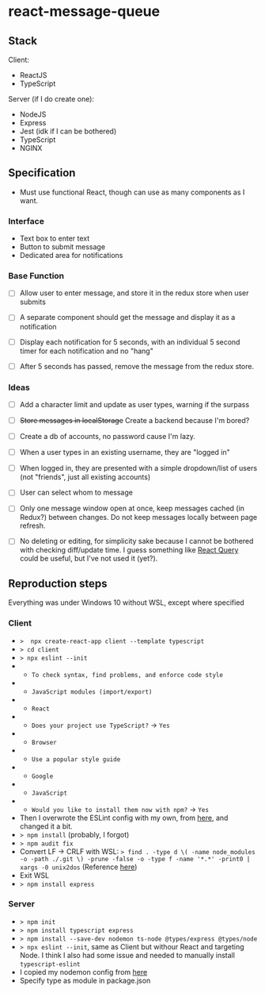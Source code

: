 # react-message-queue

## Stack
Client: 
- ReactJS
- TypeScript


Server (if I do create one):
- NodeJS
- Express
- Jest (idk if I can be bothered)
- TypeScript
- NGINX



## Specification
- Must use functional React, though can use as many components as I want.



### Interface
- Text box to enter text
- Button to submit message
- Dedicated area for notifications



### Base Function
- [ ] Allow user to enter message, and store it in the redux store when user submits
- [ ] A separate component should get the message and display it as a notification
- [ ] Display each notification for 5 seconds, with an individual 5 second timer for each notification and no "hang"
- [ ] After 5 seconds has passed, remove the message from the redux store.



### Ideas
- [ ] Add a character limit and update as user types, warning if the surpass
- [ ] ~~Store messages in localStorage~~ Create a backend because I'm bored?
- [ ] Create a db of accounts, no password cause I'm lazy.
- [ ] When a user types in an existing username, they are "logged in"
- [ ] When logged in, they are presented with a simple dropdown/list of users (not "friends", just all existing accounts)
- [ ] User can select whom to message
- [ ] Only one message window open at once, keep messages cached (in Redux?) between changes. Do not keep messages locally between page refresh.
- [ ] No deleting or editing, for simplicity sake because I cannot be bothered with checking diff/update time. I guess something like [React Query](https://react-query.tanstack.com/) could be useful, but I've not used it (yet?).



## Reproduction steps
Everything was under Windows 10 without WSL, except where specified


### Client
- `>  npx create-react-app client --template typescript`
- `> cd client`
- `> npx eslint --init`
- - `To check syntax, find problems, and enforce code style`
- - `JavaScript modules (import/export)`
- - `React`
- - `Does your project use TypeScript?` -> `Yes`
- - `Browser`
- - `Use a popular style guide`
- - `Google`
- - `JavaScript`
- - `Would you like to install them now with npm?` -> `Yes`
- Then I overwrote the ESLint config with my own, from [here](https://github.com/adi73434/web-tutorials-and-snippets), and changed it a bit.
- `> npm install` (probably, I forgot)
- `> npm audit fix`
- Convert LF -> CRLF with WSL: `> find . -type d \( -name node_modules -o -path ./.git \) -prune -false -o -type f -name '*.*' -print0 | xargs -0 unix2dos` (Reference [here](https://stackoverflow.com/a/4210072))
- Exit WSL
- `> npm install express`



### Server
- `> npm init`
- `> npm install typescript express`
- `> npm install --save-dev nodemon ts-node @types/express @types/node`
- `> npx eslint --init`, same as Client but withour React and targeting Node. I think I also had some issue and needed to manually install `typescript-eslint`
- I copied my nodemon config from [here](https://github.com/adi73434/web-tutorials-and-snippets/blob/master/nodemon.json)
- Specify type as module in package.json
